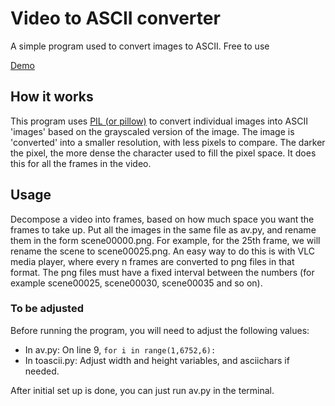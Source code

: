 # Video to ASCII converter

A simple program used to convert images to ASCII. Free to use

[Demo](https://www.youtube.com/watch?v=7qHKRo7rqhQ)

## How it works

This program uses [PIL (or pillow)](https://pypi.org/project/Pillow/) to convert individual images into ASCII 'images' based on the grayscaled version of
the image. The image is 'converted' into a smaller resolution, with less pixels to compare. The darker the pixel, the more dense the character used
to fill the pixel space. It does this for all the frames in the video.

## Usage

Decompose a video into frames, based on how much space you want the frames to take up. Put all the images in the same file as av.py, and rename them in the
form scene00000.png. For example, for the 25th frame, we will rename the scene to scene00025.png. An easy way to do this is with VLC media player, where every
n frames are converted to png files in that format. The png files must have a fixed interval between the numbers (for example scene00025, scene00030,
scene00035 and so on).

### To be adjusted

Before running the program, you will need to adjust the following values:
* In av.py: On line 9, `for i in range(1,6752,6):`
* In toascii.py: Adjust width and height variables, and asciichars if needed.

After initial set up is done, you can just run av.py in the terminal.
